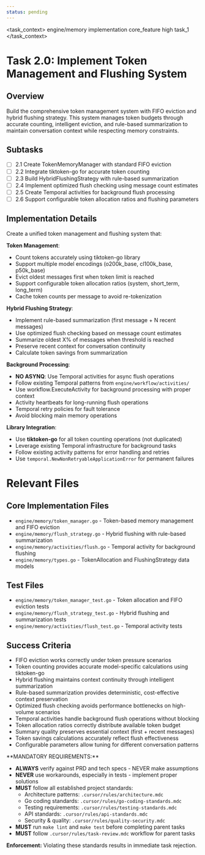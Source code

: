 ```yaml
---
status: pending
---
```


<task_context>
<domain>engine/memory</domain>
<type>implementation</type>
<scope>core_feature</scope>
<complexity>high</complexity>
<dependencies>task_1</dependencies>
</task_context>

# Task 2.0: Implement Token Management and Flushing System

## Overview

Build the comprehensive token management system with FIFO eviction and hybrid flushing strategy. This system manages token budgets through accurate counting, intelligent eviction, and rule-based summarization to maintain conversation context while respecting memory constraints.

## Subtasks

- [ ] 2.1 Create TokenMemoryManager with standard FIFO eviction
- [ ] 2.2 Integrate tiktoken-go for accurate token counting
- [ ] 2.3 Build HybridFlushingStrategy with rule-based summarization
- [ ] 2.4 Implement optimized flush checking using message count estimates
- [ ] 2.5 Create Temporal activities for background flush processing
- [ ] 2.6 Support configurable token allocation ratios and flushing parameters

## Implementation Details

Create a unified token management and flushing system that:

**Token Management**:

- Count tokens accurately using tiktoken-go library
- Support multiple model encodings (o200k_base, cl100k_base, p50k_base)
- Evict oldest messages first when token limit is reached
- Support configurable token allocation ratios (system, short_term, long_term)
- Cache token counts per message to avoid re-tokenization

**Hybrid Flushing Strategy**:

- Implement rule-based summarization (first message + N recent messages)
- Use optimized flush checking based on message count estimates
- Summarize oldest X% of messages when threshold is reached
- Preserve recent context for conversation continuity
- Calculate token savings from summarization

**Background Processing**:

- **NO ASYNQ**: Use Temporal activities for async flush operations
- Follow existing Temporal patterns from `engine/workflow/activities/`
- Use workflow.ExecuteActivity for background processing with proper context
- Activity heartbeats for long-running flush operations
- Temporal retry policies for fault tolerance
- Avoid blocking main memory operations

**Library Integration**:

- Use **tiktoken-go** for all token counting operations (not duplicated)
- Leverage existing Temporal infrastructure for background tasks
- Follow existing activity patterns for error handling and retries
- Use `temporal.NewNonRetryableApplicationError` for permanent failures

# Relevant Files

## Core Implementation Files

- `engine/memory/token_manager.go` - Token-based memory management and FIFO eviction
- `engine/memory/flush_strategy.go` - Hybrid flushing with rule-based summarization
- `engine/memory/activities/flush.go` - Temporal activity for background flushing
- `engine/memory/types.go` - TokenAllocation and FlushingStrategy data models

## Test Files

- `engine/memory/token_manager_test.go` - Token allocation and FIFO eviction tests
- `engine/memory/flush_strategy_test.go` - Hybrid flushing and summarization tests
- `engine/memory/activities/flush_test.go` - Temporal activity tests

## Success Criteria

- FIFO eviction works correctly under token pressure scenarios
- Token counting provides accurate model-specific calculations using tiktoken-go
- Hybrid flushing maintains context continuity through intelligent summarization
- Rule-based summarization provides deterministic, cost-effective context preservation
- Optimized flush checking avoids performance bottlenecks on high-volume scenarios
- Temporal activities handle background flush operations without blocking
- Token allocation ratios correctly distribute available token budget
- Summary quality preserves essential context (first + recent messages)
- Token savings calculations accurately reflect flush effectiveness
- Configurable parameters allow tuning for different conversation patterns

<critical>
**MANDATORY REQUIREMENTS:**

- **ALWAYS** verify against PRD and tech specs - NEVER make assumptions
- **NEVER** use workarounds, especially in tests - implement proper solutions
- **MUST** follow all established project standards:
    - Architecture patterns: `.cursor/rules/architecture.mdc`
    - Go coding standards: `.cursor/rules/go-coding-standards.mdc`
    - Testing requirements: `.cursor/rules/testing-standards.mdc`
    - API standards: `.cursor/rules/api-standards.mdc`
    - Security & quality: `.cursor/rules/quality-security.mdc`
- **MUST** run `make lint` and `make test` before completing parent tasks
- **MUST** follow `.cursor/rules/task-review.mdc` workflow for parent tasks

**Enforcement:** Violating these standards results in immediate task rejection.
</critical>
